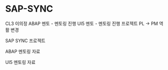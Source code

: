 # SAP-SYNC

CL3 이의정
ABAP 멘토 - 멘토링 진행
UI5 멘토 - 멘토링 진행
프로젝트 PL -> PM 역활 변경


SAP SYNC 프로젝트 

ABAP 멘토링 자료

UI5 멘토링 자료

